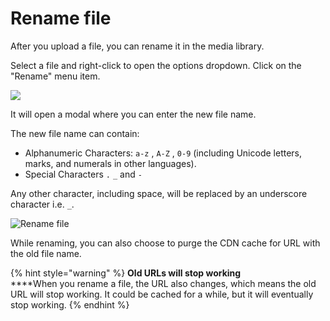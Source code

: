 # Rename file

After you upload a file, you can rename it in the media library.

Select a file and right-click to open the options dropdown. Click on the "Rename" menu item.

![](<../../.gitbook/assets/Screenshot 2021-06-14 at 6.17.17 PM.png>)

It will open a modal where you can enter the new file name.

The new file name can contain:

* Alphanumeric Characters: `a-z` , `A-Z` , `0-9` (including Unicode letters, marks, and numerals in other languages).&#x20;
* Special Characters `.` `_` and `-`

Any other character, including space, will be replaced by an underscore character i.e. `_`.

![Rename file](<../../.gitbook/assets/image (27).png>)

While renaming, you can also choose to purge the CDN cache for URL with the old file name.

{% hint style="warning" %}
**Old URLs will stop working**\
****When you rename a file, the URL also changes, which means the old URL will stop working. It could be cached for a while, but it will eventually stop working.&#x20;
{% endhint %}

